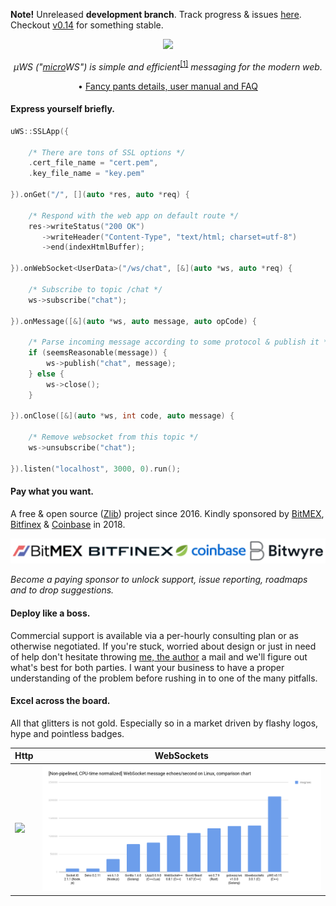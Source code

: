 **Note!** Unreleased **development branch**. Track progress & issues [here](https://github.com/uNetworking/issues). Checkout [v0.14](https://github.com/uNetworking/uWebSockets/tree/v0.14) for something stable.

<div align="center">
<img src="misc/logo.png" />

*µWS ("[micro](https://en.wikipedia.org/wiki/Micro-)WS") is simple and efficient*<sup>[[1]](benchmarks)</sup> *messaging for the modern web.*

• [Fancy pants details, user manual and FAQ](misc/READMORE.md)

</div>

#### Express yourself briefly.
```c++
uWS::SSLApp({

    /* There are tons of SSL options */
    .cert_file_name = "cert.pem",
    .key_file_name = "key.pem"
    
}).onGet("/", [](auto *res, auto *req) {

    /* Respond with the web app on default route */
    res->writeStatus("200 OK")
       ->writeHeader("Content-Type", "text/html; charset=utf-8")
       ->end(indexHtmlBuffer);
    
}).onWebSocket<UserData>("/ws/chat", [&](auto *ws, auto *req) {

    /* Subscribe to topic /chat */
    ws->subscribe("chat");
    
}).onMessage([&](auto *ws, auto message, auto opCode) {

    /* Parse incoming message according to some protocol & publish it */
    if (seemsReasonable(message)) {
        ws->publish("chat", message);
    } else {
        ws->close();
    }
    
}).onClose([&](auto *ws, int code, auto message) {

    /* Remove websocket from this topic */
    ws->unsubscribe("chat");
    
}).listen("localhost", 3000, 0).run();
```

#### Pay what you want.
A free & open source ([Zlib](LICENSE)) project since 2016. Kindly sponsored by [BitMEX](https://bitmex.com), [Bitfinex](https://bitfinex.com) & [Coinbase](https://www.coinbase.com/) in 2018.

<div align="center"><img src="misc/2018.png"/></div>

*Become a paying sponsor to unlock support, issue reporting, roadmaps and to drop suggestions.*

#### Deploy like a boss.
Commercial support is available via a per-hourly consulting plan or as otherwise negotiated. If you're stuck, worried about design or just in need of help don't hesitate throwing [me, the author](https://github.com/alexhultman) a mail and we'll figure out what's best for both parties. I want your business to have a proper understanding of the problem before rushing in to one of the many pitfalls.

#### Excel across the board.
All that glitters is not gold. Especially so in a market driven by flashy logos, hype and pointless badges.

Http | WebSockets
--- | ---
![](misc/bigshot_lineup.png) | ![](misc/websocket_lineup.png)
